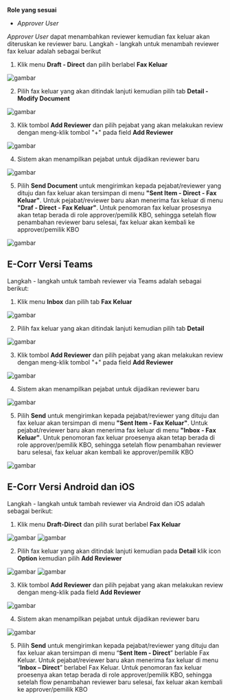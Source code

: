 **Role yang sesuai**

- *Approver User*

*Approver User* dapat menambahkan reviewer kemudian fax keluar akan diteruskan ke reviewer baru. Langkah - langkah untuk menambah reviewer fax keluar adalah sebagai berikut

1. Klik menu **Draft - Direct** dan pilih berlabel **Fax Keluar**

![gambar](FaxKeluar/FK_Web/02FK45.png)

2. Pilih fax keluar yang akan ditindak lanjuti kemudian pilih tab **Detail - Modify Document**

![gambar](FaxKeluar/FK_Web/02FK46.png)

3. Klik tombol **Add Reviewer** dan pilih pejabat yang akan melakukan review dengan meng-klik tombol "+" pada field **Add Reviewer**

![gambar](FaxKeluar/FK_Web/02FK47.png)

4. Sistem akan menampilkan pejabat untuk dijadikan reviewer baru

![gambar](FaxKeluar/FK_Web/02FK48.png)

5. Pilih **Send Document** untuk mengirimkan kepada pejabat/reviewer yang dituju dan fax keluar akan tersimpan di menu **"Sent Item - Direct - Fax Keluar"**. Untuk pejabat/reviewer baru akan menerima fax keluar di menu **"Draf - Direct - Fax Keluar"**. Untuk penomoran fax keluar prosesnya akan tetap berada di role approver/pemilik KBO, sehingga setelah flow penambahan reviewer baru selesai, fax keluar akan kembali ke approver/pemilik KBO

![gambar](FaxKeluar/FK_Web/02FK49.png)


## **E-Corr Versi Teams**

Langkah - langkah untuk tambah reviewer via Teams adalah sebagai berikut:

1. Klik menu **Inbox** dan pilih tab **Fax Keluar**

![gambar](FaxKeluar/FK_Teams/FK40.png)

2. Pilih fax keluar yang akan ditindak lanjuti kemudian pilih tab **Detail**

![gambar](FaxKeluar/FK_Teams/FK50.png)

3. Klik tombol **Add Reviewer** dan pilih pejabat yang akan melakukan review dengan meng-klik tombol "+" pada field **Add Reviewer**

![gambar](FaxKeluar/FK_Teams/FK51.png)

4. Sistem akan menampilkan pejabat untuk dijadikan reviewer baru

![gambar](FaxKeluar/FK_Teams/FK52.png)

5. Pilih **Send** untuk mengirimkan kepada pejabat/reviewer yang dituju dan fax keluar akan tersimpan di menu **"Sent Item - Fax Keluar"**. Untuk pejabat/reviewer baru akan menerima fax keluar di menu **"Inbox - Fax Keluar"**. Untuk penomoran fax keluar proesenya akan tetap berada di role approver/pemilik KBO, sehingga setelah flow penambahan reviewer baru selesai, fax keluar akan kembali ke approver/pemilik KBO

![gambar](FaxKeluar/FK_Teams/FK53.png) 


## **E-Corr Versi Android dan iOS**

Langkah - langkah untuk tambah reviewer via Android dan iOS adalah sebagai berikut:

1. Klik menu **Draft-Direct** dan pilih surat berlabel **Fax Keluar**

![gambar](FaxKeluar/FK_Android/ReviewerFK/02A01.png) ![gambar](FaxKeluar/FK_Android/ReviewerFK/02A02.png)

2. Pilih fax keluar yang akan ditindak lanjuti kemudian pada **Detail** klik icon **Option** kemudian pilih **Add Reviewer**

![gambar](FaxKeluar/FK_Android/ReviewerFK/02A03.png) ![gambar](FaxKeluar/FK_Android/ReviewerFK/02A04.png)

3. Klik tombol **Add Reviewer** dan pilih pejabat yang akan melakukan review dengan meng-klik pada field **Add Reviewer**
   
![gambar](FaxKeluar/FK_Android/ReviewerFK/02A05.png)

4. Sistem akan menampilkan pejabat untuk dijadikan reviewer baru

![gambar](FaxKeluar/FK_Android/ReviewerFK/02A06.png)

5. Pilih **Send** untuk mengirimkan kepada pejabat/reviewer yang dituju dan fax keluar akan tersimpan di menu “**Sent Item - Direct**” berlable Fax Keluar. Untuk pejabat/reviewer baru akan menerima fax keluar di menu “**Inbox – Direct**” berlabel Fax Keluar. Untuk penomoran fax keluar proesenya akan tetap berada di role approver/pemilik KBO, sehingga setelah flow penambahan reviewer baru selesai, fax keluar akan kembali ke approver/pemilik KBO


